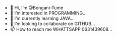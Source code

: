 - 👋 Hi, I’m @Bongani-Tume
- 👀 I’m interested in PROGRAMMING...
- 🌱 I’m currently learning JAVA...
- 💞️ I’m looking to collaborate on GITHUB...
- 📫 How to reach me WHATTSAPP 0631439608...

<!---
Bongani-Tume/Bongani-Tume is a ✨ special ✨ repository because its `README.md` (this file) appears on your GitHub profile.
You can click the Preview link to take a look at your changes.
--->
